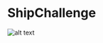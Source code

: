 # ShipChallenge


![alt text]([http://url/to/img.png](https://github.com/AnnPike/ShipChallenge/blob/main/LR_decay.png)https://github.com/AnnPike/ShipChallenge/blob/main/LR_decay.png])

